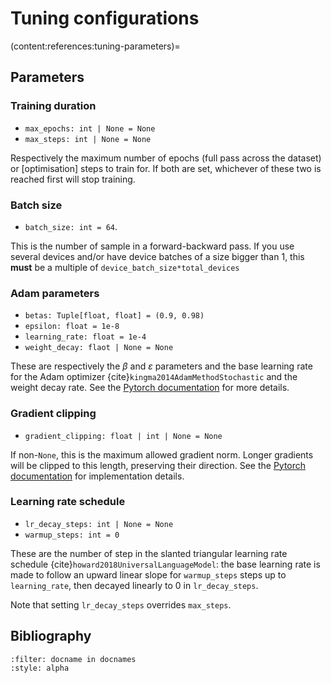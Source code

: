 Tuning configurations
=======================

(content:references:tuning-parameters)=
## Parameters

### Training duration

- `max_epochs: int | None = None`
- `max_steps: int | None = None`

Respectively the maximum number of epochs (full pass across the dataset) or \[optimisation\] steps to train for. If both are set, whichever of these two is reached first will stop training.

### Batch size

- `batch_size: int = 64`.

This is the number of sample in a forward-backward pass. If you use several devices and/or have
device batches of a size bigger than $1$, this **must** be a multiple of `device_batch_size*total_devices`

### Adam parameters

- `betas: Tuple[float, float] = (0.9, 0.98)`
- `epsilon: float = 1e-8`
- `learning_rate: float = 1e-4`
- `weight_decay: flaot | None = None`

These are respectively the $β$ and $ε$ parameters and the base learning rate for the Adam optimizer
{cite}`kingma2014AdamMethodStochastic` and the weight decay rate. See the [Pytorch
documentation](https://pytorch.org/docs/stable/generated/torch.optim.Adam.html) for more details.

### Gradient clipping

- `gradient_clipping: float | int | None = None`

If non-`None`, this is the maximum allowed gradient norm. Longer gradients will be clipped to this
length, preserving their direction. See the [Pytorch
documentation](https://pytorch.org/docs/stable/generated/torch.nn.utils.clip_grad_norm_.html) for
implementation details.

### Learning rate schedule

- `lr_decay_steps: int | None = None`
- `warmup_steps: int = 0`

These are the number of step in the slanted triangular learning rate schedule
{cite}`howard2018UniversalLanguageModel`: the base learning rate is made to follow an upward linear
slope for `warmup_steps` steps up to `learning_rate`, then decayed linearly to $0$ in
`lr_decay_steps`.

Note that setting `lr_decay_steps` overrides `max_steps`.

## Bibliography

```{bibliography}
:filter: docname in docnames
:style: alpha
```
